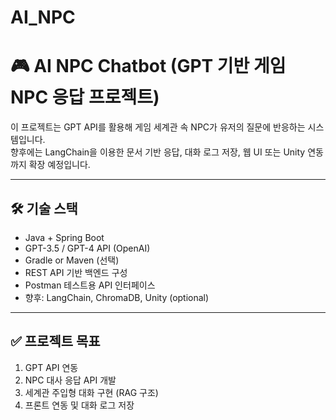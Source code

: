 # AI_NPC

# 🎮 AI NPC Chatbot (GPT 기반 게임 NPC 응답 프로젝트)

이 프로젝트는 GPT API를 활용해 게임 세계관 속 NPC가 유저의 질문에 반응하는 시스템입니다.  
향후에는 LangChain을 이용한 문서 기반 응답, 대화 로그 저장, 웹 UI 또는 Unity 연동까지 확장 예정입니다.

---

## 🛠 기술 스택

- Java + Spring Boot
- GPT-3.5 / GPT-4 API (OpenAI)
- Gradle or Maven (선택)
- REST API 기반 백엔드 구성
- Postman 테스트용 API 인터페이스
- 향후: LangChain, ChromaDB, Unity (optional)

---

## ✅ 프로젝트 목표

1. GPT API 연동
2. NPC 대사 응답 API 개발
3. 세계관 주입형 대화 구현 (RAG 구조)
4. 프론트 연동 및 대화 로그 저장
